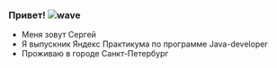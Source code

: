 ### Привет! ![wave](https://github.com/Serg-Shapkin/Serg-Shapkin/assets/105888354/23e64768-5184-44d8-9027-b4f3b3880697)
- Меня зовут Сергей
- Я выпускник Яндекс Практикума по программе Java-developer
- Проживаю в городе Санкт-Петербург
